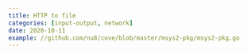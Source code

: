 ```yaml
---
title: HTTP to file
categories: [input-output, network]
date: 2020-10-11
example: //github.com/nu8/cove/blob/master/msys2-pkg/msys2-pkg.go
---
```

